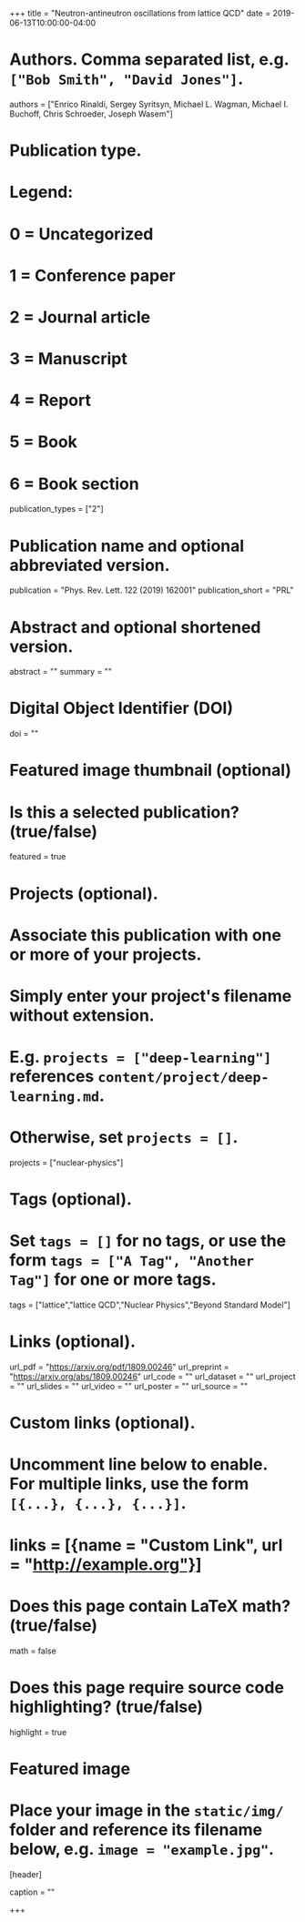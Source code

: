 +++
title = "Neutron-antineutron oscillations from lattice QCD"
date = 2019-06-13T10:00:00-04:00


# Authors. Comma separated list, e.g. `["Bob Smith", "David Jones"]`.
authors = ["Enrico Rinaldi, Sergey Syritsyn, Michael L. Wagman, Michael I. Buchoff, Chris Schroeder, Joseph Wasem"]

# Publication type.
# Legend:
# 0 = Uncategorized
# 1 = Conference paper
# 2 = Journal article
# 3 = Manuscript
# 4 = Report
# 5 = Book
# 6 = Book section
publication_types = ["2"]

# Publication name and optional abbreviated version.
publication = "Phys. Rev. Lett. 122 (2019) 162001"
publication_short = "PRL"

# Abstract and optional shortened version.
abstract = ""
summary = ""

# Digital Object Identifier (DOI)
doi = ""


# Featured image thumbnail (optional)


# Is this a selected publication? (true/false)
featured = true

# Projects (optional).
#   Associate this publication with one or more of your projects.
#   Simply enter your project's filename without extension.
#   E.g. `projects = ["deep-learning"]` references `content/project/deep-learning.md`.
#   Otherwise, set `projects = []`.
projects = ["nuclear-physics"]

# Tags (optional).
#   Set `tags = []` for no tags, or use the form `tags = ["A Tag", "Another Tag"]` for one or more tags.
tags = ["lattice","lattice QCD","Nuclear Physics","Beyond Standard Model"]

# Links (optional).
url_pdf = "https://arxiv.org/pdf/1809.00246"
url_preprint = "https://arxiv.org/abs/1809.00246"
url_code = ""
url_dataset = ""
url_project = ""
url_slides = ""
url_video = ""
url_poster = ""
url_source = ""

# Custom links (optional).
#   Uncomment line below to enable. For multiple links, use the form `[{...}, {...}, {...}]`.
# links = [{name = "Custom Link", url = "http://example.org"}]

# Does this page contain LaTeX math? (true/false)
math = false

# Does this page require source code highlighting? (true/false)
highlight = true

# Featured image
# Place your image in the `static/img/` folder and reference its filename below, e.g. `image = "example.jpg"`.
[header]

caption = ""

+++
